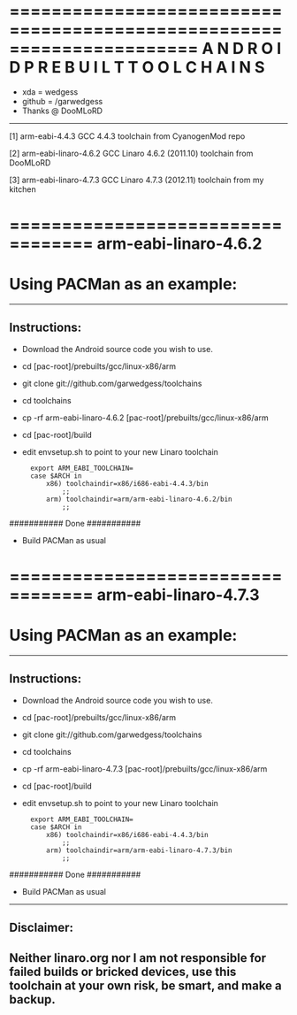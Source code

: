 ======================================================================
      A N D R O I D   P R E B U I L T   T O O L C H A I N S
======================================================================
- xda = wedgess
- github = /garwedgess
- Thanks @ DooMLoRD

----------------------------------------------------------------------

[1] arm-eabi-4.4.3
    GCC 4.4.3 toolchain from CyanogenMod repo


[2] arm-eabi-linaro-4.6.2
    GCC Linaro 4.6.2 (2011.10) toolchain from DooMLoRD

[3] arm-eabi-linaro-4.7.3
    GCC Linaro 4.7.3 (2012.11) toolchain from my kitchen


==================================
     arm-eabi-linaro-4.6.2
==================================
   Using PACMan as an example:
==================================

--------------
Instructions:
--------------

* Download the Android source code you wish to use.
* cd [pac-root]/prebuilts/gcc/linux-x86/arm
* git clone git://github.com/garwedgess/toolchains
* cd toolchains
* cp -rf arm-eabi-linaro-4.6.2 [pac-root]/prebuilts/gcc/linux-x86/arm 
* cd [pac-root]/build


* edit envsetup.sh to point to your new Linaro toolchain


        export ARM_EABI_TOOLCHAIN=
        case $ARCH in
            x86) toolchaindir=x86/i686-eabi-4.4.3/bin
                ;;
            arm) toolchaindir=arm/arm-eabi-linaro-4.6.2/bin
                ;;
            

###########
   Done
###########

* Build PACMan as usual


==================================
     arm-eabi-linaro-4.7.3
==================================
   Using PACMan as an example:
==================================

--------------
Instructions:
--------------

* Download the Android source code you wish to use.
* cd [pac-root]/prebuilts/gcc/linux-x86/arm
* git clone git://github.com/garwedgess/toolchains
* cd toolchains
* cp -rf arm-eabi-linaro-4.7.3 [pac-root]/prebuilts/gcc/linux-x86/arm 
* cd [pac-root]/build


* edit envsetup.sh to point to your new Linaro toolchain


        export ARM_EABI_TOOLCHAIN=
        case $ARCH in
            x86) toolchaindir=x86/i686-eabi-4.4.3/bin
                ;;
            arm) toolchaindir=arm/arm-eabi-linaro-4.7.3/bin
                ;;
            

###########
   Done
###########

* Build PACMan as usual


---------------
Disclaimer:
---------------
Neither linaro.org nor I am not responsible for failed builds or bricked devices, use this toolchain at your own risk, be smart, and make a backup.
----------------------------------------------------------------------


